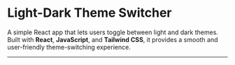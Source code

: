 # Light-Dark Theme Switcher

A simple React app that lets users toggle between light and dark themes. Built with **React**, **JavaScript**, and **Tailwind CSS**, it provides a smooth and user-friendly theme-switching experience.

---
